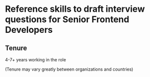 # Reference skills to draft interview questions for Senior Frontend Developers

## Tenure

4-7+ years working in the role

(Tenure may vary greatly between organizations and countries)